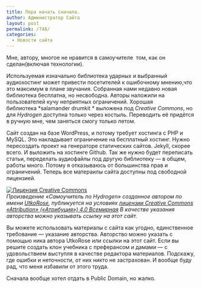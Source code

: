 ```yaml
---
title: Пора начать сначала.
author: Администратор Сайта
layout: post
permalink: /748/
categories:
  - Новости сайта
---
```

Мне, автору, многое не нравится в самоучителе  том, как он сделан(включая технологии).

Используемая изначально библиотека ударных и выбранный аудиохостинг может привести посетителей к ошибочному мнению,что это максимум в плане звучания. Собранная нами недавно новая библиотека бесплатна, но несвободна. Авторы наложили на пользователей кучу неприятных ограничений. Хорошая библиотека *salamander drumkit * выложена под *Creative Commons*, но для *Hydrogen* доступна только через костыль. Переводить её придётся в ручную мне, чем заняться смогу только летом.

Сайт создан на базе WordPress, и потому требует хостинга с PHP и MySQL. Это накладывает ограничение на бесплатный хостинг. Нужно пересоздать проект на генераторе статических сайтов. Jekyll, скорее всего. И выложить на хостинге Github. Так же нужно будет переписать статьи, переделать аудиофайлы под другую библиотеку — в общем, работы много. Потому я отказываюсь от большинства прав и ограничений. Теперь все матераилы сайта доступны под свободной лицензией.

<a href="http://creativecommons.org/licenses/by/4.0/deed.ru" rel="license"><img style="border-width: 0;" alt="Лицензия Creative Commons" src="http://i.creativecommons.org/l/by/4.0/88x31.png" /></a>  
*Произведение «Самоучитель по Hydrogen» созданное автором по имени <a href="http://utkorose.ru" rel="cc:attributionURL">UtkoRose</a>, публикуется на условиях <a href="http://creativecommons.org/licenses/by/4.0/deed.ru" rel="license">лицензии Creative Commons «Attribution» («Атрибуция») 4.0 Всемирная</a> В качестве указания авторства можно указывать ссылку на этот сайт.*

Вы можете использовать материалы с сайта как угодно, единственное требование — указание авторства. Авторство можно указать с помощью ника автора UtkoRose или ссылки на этот сайт. Если вы решите создать клон учебника с преферансом и дамами — с удовольствием выступля в качестве редактора материалов. Подскажу, где ошибки и неточности, от них никто не застрахован. И вообще буду рад, что меня избавили от этого труда.

Сначала вообще хотел отдать в Public Domain, но жалко.